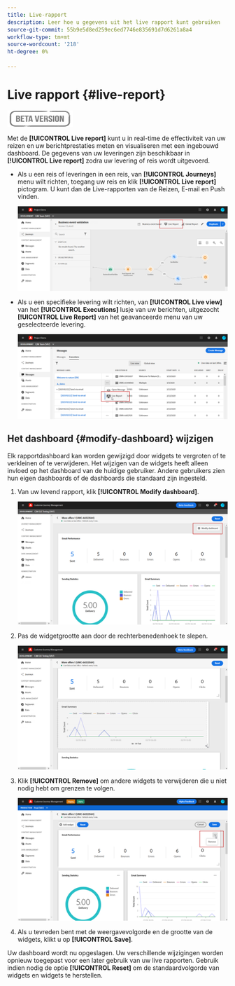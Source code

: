 ```yaml
---
title: Live-rapport
description: Leer hoe u gegevens uit het live rapport kunt gebruiken
source-git-commit: 55b9e5d8ed259ec6ed7746e835691d7d6261a8a4
workflow-type: tm+mt
source-wordcount: '218'
ht-degree: 0%

---
```


# Live rapport {#live-report}

![](../assets/do-not-localize/badge.png)

Met de **[!UICONTROL Live report]** kunt u in real-time de effectiviteit van uw reizen en uw berichtprestaties meten en visualiseren met een ingebouwd dashboard.
De gegevens van uw leveringen zijn beschikbaar in **[!UICONTROL Live report]** zodra uw levering of reis wordt uitgevoerd.

* Als u een reis of leveringen in een reis, van **[!UICONTROL Journeys]** menu wilt richten, toegang uw reis en klik **[!UICONTROL Live report]** pictogram. U kunt dan de Live-rapporten van de Reizen, E-mail en Push vinden.

   ![](../assets/report_journey.png)

* Als u een specifieke levering wilt richten, van **[!UICONTROL Live view]** van het **[!UICONTROL Executions]** lusje van uw berichten, uitgezocht **[!UICONTROL Live Report]** van het geavanceerde menu van uw geselecteerde levering.

   ![](../assets/report_2.png)

## Het dashboard {#modify-dashboard} wijzigen

Elk rapportdashboard kan worden gewijzigd door widgets te vergroten of te verkleinen of te verwijderen. Het wijzigen van de widgets heeft alleen invloed op het dashboard van de huidige gebruiker. Andere gebruikers zien hun eigen dashboards of de dashboards die standaard zijn ingesteld.

1. Van uw levend rapport, klik **[!UICONTROL Modify dashboard]**.

   ![](../assets/report_modify_1.png)

1. Pas de widgetgrootte aan door de rechterbenedenhoek te slepen.

   ![](../assets/report_modify_2.png)

1. Klik **[!UICONTROL Remove]** om andere widgets te verwijderen die u niet nodig hebt om grenzen te volgen.

   ![](../assets/report_modify_3.png)

1. Als u tevreden bent met de weergavevolgorde en de grootte van de widgets, klikt u op **[!UICONTROL Save]**.

Uw dashboard wordt nu opgeslagen. Uw verschillende wijzigingen worden opnieuw toegepast voor een later gebruik van uw live rapporten. Gebruik indien nodig de optie **[!UICONTROL Reset]** om de standaardvolgorde van widgets en widgets te herstellen.
